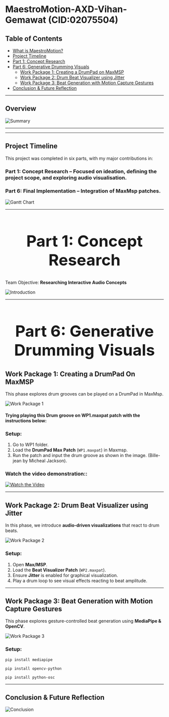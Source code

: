 # MaestroMotion-AXD-Vihan-Gemawat (CID:02075504)

## Table of Contents

- [What is MaestroMotion?](#overview)
- [Project Timeline](#project-timeline)
- [Part 1: Concept Research](#part-1-concept-research)
- [Part 6: Generative Drumming Visuals](#part-6-generative-drumming-visuals)
  - [Work Package 1: Creating a DrumPad on MaxMSP](#work-package-1-creating-a-drumpad-on-maxmsp)
  - [Work Package 2: Drum Beat Visualizer using Jitter](#work-package-2-drum-beat-visualizer-using-jitter)
  - [Work Package 3: Beat Generation with Motion Capture Gestures](#work-package-3-beat-generation-with-motion-capture-gestures)
- [Conclusion & Future Reflection](#conclusion--future-reflection)

---

## Overview

![Summary](images/Summary.png)

---


---

## Project Timeline
This project was completed in six parts, with my major contributions in:

### **Part 1: Concept Research – Focused on ideation, defining the project scope, and exploring audio visualisation.**
### **Part 6: Final Implementation – Integration of MaxMsp patches.**

![Gantt Chart](images/GanttChart.png)



---

<h1 align="center" style="font-size: 50px;">Part 1: Concept Research</h1>

Team Objective: **Researching Interactive Audio Concepts**  

![Introduction](images/Intro.png)

---

<h1 align="center" style="font-size: 50px;">Part 6: Generative Drumming Visuals</h1>

## Work Package 1: Creating a DrumPad On MaxMSP
This phase explores drum grooves can be played on a DrumPad in MaxMsp.

![Work Package 1](images/WP1.png)
#### **Trying playing this Drum groove on WP1.maxpat patch with the instructions below:**


### **Setup:**
1. Go to WP1 folder.
2. Load the **DrumPad Max Patch** (`WP1.maxpat`) in Maxmsp.
3. Run the patch and input the drum groove as shown in the image. (Bille-jean by Micheal Jackson).

### **Watch the video demonstration::**

[![Watch the Video](https://img.youtube.com/vi/I6NFUdLJbnA/0.jpg)](https://youtu.be/I6NFUdLJbnA)

---

## Work Package 2: Drum Beat Visualizer using Jitter
In this phase, we introduce **audio-driven visualizations** that react to drum beats.

![Work Package 2](images/WP2.png)

### **Setup:**
1. Open **Max/MSP**.
2. Load the **Beat Visualizer Patch** (`WP2.maxpat`).
3. Ensure **Jitter** is enabled for graphical visualization.
4. Play a drum loop to see visual effects reacting to beat amplitude.





---

## Work Package 3: Beat Generation with Motion Capture Gestures
This phase explores gesture-controlled beat generation using **MediaPipe & OpenCV**.

![Work Package 3](images/WP3.png)

### **Setup:**

```
pip install mediapipe
```
```
pip install opencv-python
```
```
pip install python-osc
```


---

## Conclusion & Future Reflection

![Conclusion](images/Conclusion.png)


